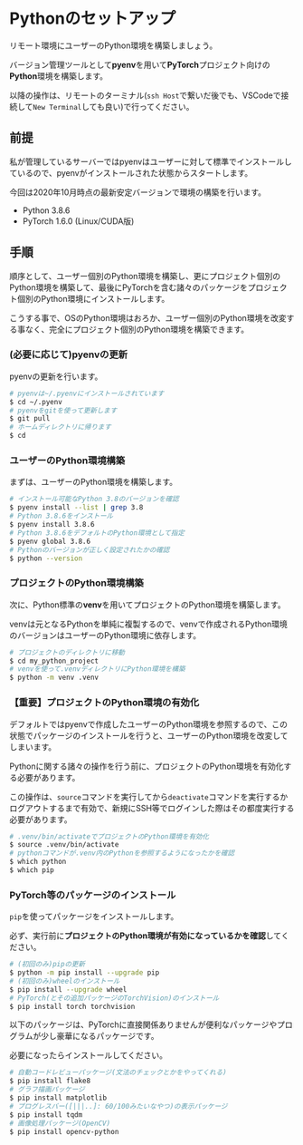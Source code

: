 # Pythonのセットアップ
リモート環境にユーザーのPython環境を構築しましょう。

バージョン管理ツールとして**pyenv**を用いて**PyTorch**プロジェクト向けの**Python**環境を構築します。

以降の操作は、リモートのターミナル(`ssh Host`で繋いだ後でも、VSCodeで接続して`New Terminal`しても良い)で行ってください。

## 前提
私が管理しているサーバーではpyenvはユーザーに対して標準でインストールしているので、pyenvがインストールされた状態からスタートします。

今回は2020年10月時点の最新安定バージョンで環境の構築を行います。

- Python 3.8.6
- PyTorch 1.6.0 (Linux/CUDA版)

## 手順
順序として、ユーザー個別のPython環境を構築し、更にプロジェクト個別のPython環境を構築して、最後にPyTorchを含む諸々のパッケージをプロジェクト個別のPython環境にインストールします。

こうする事で、OSのPython環境はおろか、ユーザー個別のPython環境を改変する事なく、完全にプロジェクト個別のPython環境を構築できます。

### (必要に応じて)pyenvの更新
pyenvの更新を行います。

```bash
# pyenvは~/.pyenvにインストールされています
$ cd ~/.pyenv
# pyenvをgitを使って更新します
$ git pull
# ホームディレクトリに帰ります
$ cd
```

### ユーザーのPython環境構築
まずは、ユーザーのPython環境を構築します。

```bash
# インストール可能なPython 3.8のバージョンを確認
$ pyenv install --list | grep 3.8
# Python 3.8.6をインストール
$ pyenv install 3.8.6
# Python 3.8.6をデフォルトのPython環境として指定
$ pyenv global 3.8.6
# Pythonのバージョンが正しく設定されたかの確認
$ python --version
```

### プロジェクトのPython環境構築
次に、Python標準の**venv**を用いてプロジェクトのPython環境を構築します。

venvは元となるPythonを単純に複製するので、venvで作成されるPython環境のバージョンはユーザーのPython環境に依存します。

```bash
# プロジェクトのディレクトリに移動
$ cd my_python_project
# venvを使って.venvディレクトリにPython環境を構築
$ python -m venv .venv
```

### 【重要】プロジェクトのPython環境の有効化
デフォルトではpyenvで作成したユーザーのPython環境を参照するので、この状態でパッケージのインストールを行うと、ユーザーのPython環境を改変してしまいます。

Pythonに関する諸々の操作を行う前に、プロジェクトのPython環境を有効化する必要があります。

この操作は、`source`コマンドを実行してから`deactivate`コマンドを実行するかログアウトするまで有効で、新規にSSH等でログインした際はその都度実行する必要があります。

```bash
# .venv/bin/activateでプロジェクトのPython環境を有効化
$ source .venv/bin/activate
# pythonコマンドが.venv内のPythonを参照するようになったかを確認
$ which python
$ which pip
```

### PyTorch等のパッケージのインストール
`pip`を使ってパッケージをインストールします。

必ず、実行前に**プロジェクトのPython環境が有効になっているかを確認**してください。

```bash
# (初回のみ)pipの更新
$ python -m pip install --upgrade pip
# (初回のみ)wheelのインストール
$ pip install --upgrade wheel
# PyTorch(とその追加パッケージのTorchVision)のインストール
$ pip install torch torchvision
```

以下のパッケージは、PyTorchに直接関係ありませんが便利なパッケージやプログラムが少し豪華になるパッケージです。

必要になったらインストールしてください。

```bash
# 自動コードレビューパッケージ(文法のチェックとかをやってくれる)
$ pip install flake8
# グラフ描画パッケージ
$ pip install matplotlib
# プログレスバー([|||..]: 60/100みたいなやつ)の表示パッケージ
$ pip install tqdm
# 画像処理パッケージ(OpenCV)
$ pip install opencv-python
```